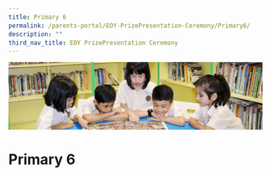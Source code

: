 ```yaml
---
title: Primary 6
permalink: /parents-portal/EOY-PrizePresentation-Ceremony/Primary6/
description: ""
third_nav_title: EOY PrizePresentation Ceremony
---
```

![](/images/banner.gif)

Primary 6
=========